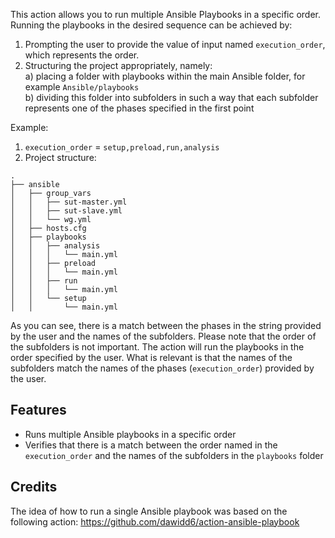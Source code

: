 This action allows you to run multiple Ansible Playbooks in a specific order.
Running the playbooks in the desired sequence can be achieved by:

1. Prompting the user to provide the value of input named `execution_order`, which represents the order.
2. Structuring the project appropriately, namely:  
   a) placing a folder with playbooks within the main Ansible folder, for example `Ansible/playbooks`  
   b) dividing this folder into subfolders in such a way that each subfolder represents one of the phases specified in the first point

Example:
1. `execution_order` = `setup,preload,run,analysis`
2. Project structure:
```
.
├── ansible
│   ├── group_vars
│   │   ├── sut-master.yml
│   │   ├── sut-slave.yml
│   │   └── wg.yml
│   ├── hosts.cfg
│   ├── playbooks
│   │   ├── analysis
│   │   │   └── main.yml
│   │   ├── preload
│   │   │   └── main.yml
│   │   ├── run
│   │   │   └── main.yml
│   │   └── setup
│   │       └── main.yml
```

As you can see, there is a match between the phases in the string provided by the user and the names of the subfolders. Please note that the order of the subfolders is not important. The action will run the playbooks in the order specified by the user.
What is relevant is that the names of the subfolders match the names of the phases (`execution_order`) provided by the user.

## Features

- Runs multiple Ansible playbooks in a specific order
- Verifies that there is a match between the order named in the `execution_order` and the names of the subfolders in the `playbooks` folder

## Credits
The idea of how to run a single Ansible playbook was based on the following action: https://github.com/dawidd6/action-ansible-playbook
